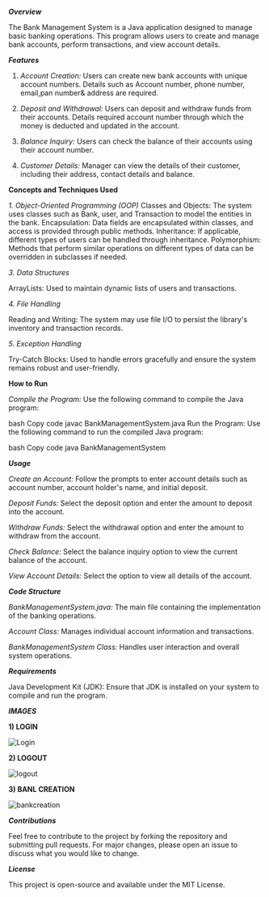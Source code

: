 **_Overview_**

The Bank Management System is a Java application designed to manage basic banking operations. This program allows users to create and manage bank accounts, perform transactions, and view account details.

**_Features_**

1. _Account Creation:_ Users can create new bank accounts with unique account numbers. Details such as Account number, phone number, email,pan number& address are required.

2. _Deposit and Withdrawal:_ Users can deposit and withdraw funds from their accounts. Details required account number through which the money is deducted and updated in the account.

3. _Balance Inquiry:_ Users can check the balance of their accounts using their account number.

4. _Customer Details:_ Manager can view the details of their customer, including their address, contact details and balance.


**Concepts and Techniques Used**

_1. Object-Oriented Programming (OOP)_
Classes and Objects: The system uses classes such as Bank, user, and Transaction to model the entities in the bank.
Encapsulation: Data fields are encapsulated within classes, and access is provided through public methods.
Inheritance: If applicable, different types of users can be handled through inheritance.
Polymorphism: Methods that perform similar operations on different types of data can be overridden in subclasses if needed.

_3. Data Structures_

ArrayLists: Used to maintain dynamic lists of users and transactions.

_4. File Handling_

Reading and Writing: The system may use file I/O to persist the library's inventory and transaction records.

_5. Exception Handling_

Try-Catch Blocks: Used to handle errors gracefully and ensure the system remains robust and user-friendly.

**How to Run**

_Compile the Program:_ Use the following command to compile the Java program:

bash
Copy code
javac BankManagementSystem.java
Run the Program: Use the following command to run the compiled Java program:

bash
Copy code
java BankManagementSystem


**_Usage_**

_Create an Account:_ Follow the prompts to enter account details such as account number, account holder's name, and initial deposit.

_Deposit Funds:_ Select the deposit option and enter the amount to deposit into the account.

_Withdraw Funds:_ Select the withdrawal option and enter the amount to withdraw from the account.

_Check Balance:_ Select the balance inquiry option to view the current balance of the account.

_View Account Details:_ Select the option to view all details of the account.

**_Code Structure_**

_BankManagementSystem.java:_ The main file containing the implementation of the banking operations.

_Account Class:_ Manages individual account information and transactions.

_BankManagementSystem Class:_ Handles user interaction and overall system operations.

**_Requirements_**

Java Development Kit (JDK): Ensure that JDK is installed on your system to compile and run the program.

_**IMAGES**_

**1) LOGIN**

![Login](https://github.com/saravanan2047/Bank_Management_System/assets/95707512/c96bdfe0-8f03-4ef5-b964-0b18976fd945)


**2) LOGOUT**

![logout](https://github.com/saravanan2047/Bank_Management_System/assets/95707512/827f9e8c-e87e-4bc0-a68f-e93150f8ba66)

**3) BANL CREATION**

![bankcreation](https://github.com/saravanan2047/Bank_Management_System/assets/95707512/a7dfe5bc-8e2d-4c8f-9bbf-77b407aabb30)




**_Contributions_**

Feel free to contribute to the project by forking the repository and submitting pull requests. For major changes, please open an issue to discuss what you would like to change.

**_License_**

This project is open-source and available under the MIT License.

